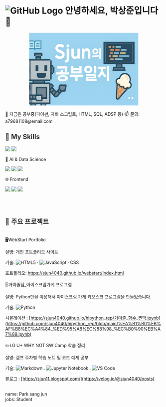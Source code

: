 # <img src="https://github.githubassets.com/images/modules/logos_page/GitHub-Mark.png" alt="GitHub Logo" width="40" height="40" /> 안녕하세요, 박상준입니다 👋

<p align="center">
  <img src="blog_banner.jpg" alt="Cover" width="350" style="max-width: 100%; height: auto;" />
</p>
🔭 지금은 공부중(파이썬, 자바 스크립트, HTML, SQL, ADSP 등)  
📫 문의: a79681108@email.com  

<h2 style="color:#333333;">🚀 My Skills</h2>

<p align="left">
  <img src="https://img.shields.io/badge/Python-3776AB?style=for-the-badge&logo=python&logoColor=white" />
  <img src="https://img.shields.io/badge/JavaScript-F7DF1E?style=for-the-badge&logo=javascript&logoColor=black" />
</p>

🤖 AI & Data Science
<p align="left">
  <img src="https://img.shields.io/badge/Numpy-013243?style=for-the-badge&logo=numpy&logoColor=white" />
  <img src="https://img.shields.io/badge/Pandas-150458?style=for-the-badge&logo=pandas&logoColor=white" />
  <img src="https://img.shields.io/badge/Matplotlib-11557C?style=for-the-badge&logo=python&logoColor=white" />
</p>



🌐 Frontend
<p align="left">
  <img src="https://img.shields.io/badge/HTML5-E34F26?style=for-the-badge&logo=html5&logoColor=white" />
  <img src="https://img.shields.io/badge/CSS3-1572B6?style=for-the-badge&logo=css3&logoColor=white" />
  <img src="https://img.shields.io/badge/Thymeleaf-005F0F?style=for-the-badge&logo=Thymeleaf&logoColor=white">
</p>

</p>
<br>
<br>
<h2 style="color:#333333;">🔧 주요 프로젝트</h2>
<br>
🖥️WebStart Portfolio

설명: 개인 포트폴리오 사이트

기술: ![HTML5](https://img.shields.io/badge/HTML5-E34F26?logo=html5&logoColor=ffffff) · ![JavaScript](https://img.shields.io/badge/JavaScript-F7DF1E?logo=javascript&logoColor=black) · CSS

포트폴리오: https://sjun4040.github.io/webstart/index.html
<br>
<br>
🗄️거미줄팀_아이스크림가게 프로그램

설명: Python만을 이용해서 아이스크림 가게 키오스크 프로그램을 만들었습니다.

기술: ![Python](https://img.shields.io/badge/Python-3776AB?logo=python&logoColor=ffffff)

시뮬레이션 :  [https://sjun4040.github.io/hipython_rep/거미줄_함수_찐막.ipynb](https://github.com/sjun4040/hipython_rep/blob/main/%EA%B1%B0%EB%AF%B8%EC%A4%84_%ED%95%A8%EC%88%98_%EC%B0%90%EB%A7%89.ipynb)
<br>
<br>
✏️LG U+ WHY NOT SW Camp 학습 정리

설명: 캠프 주차별 학습 노트 및 코드 예제 공부

기술: ![Markdown](https://img.shields.io/badge/Markdown-000000?logo=markdown&logoColor=white) . ![Jupyter Notebook](https://img.shields.io/badge/Jupyter%20Notebook-F37626?logo=jupyter&logoColor=white) . ![VS Code](https://img.shields.io/badge/VS%20Code-007ACC?logo=visualstudiocode&logoColor=white)


블로그 : [https://sjun11.blogspot.com/](https://velog.io/@sjun4040/posts)




<br>
name: Park sang jun<br>
jobs: Student<br>


